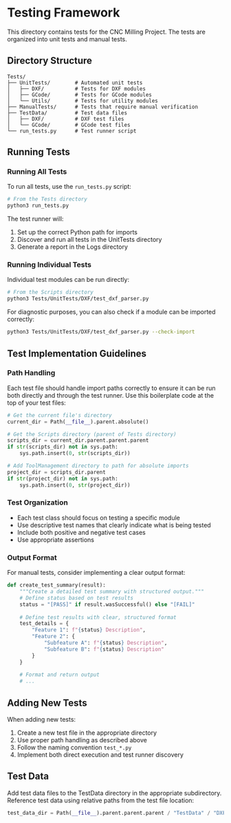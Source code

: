 # Testing Framework

This directory contains tests for the CNC Milling Project. The tests are organized into unit tests and manual tests.

## Directory Structure

```
Tests/
├── UnitTests/        # Automated unit tests
│   ├── DXF/          # Tests for DXF modules
│   ├── GCode/        # Tests for GCode modules
│   └── Utils/        # Tests for utility modules
├── ManualTests/      # Tests that require manual verification
├── TestData/         # Test data files
│   ├── DXF/          # DXF test files
│   └── GCode/        # GCode test files
└── run_tests.py      # Test runner script
```

## Running Tests

### Running All Tests

To run all tests, use the `run_tests.py` script:

```bash
# From the Tests directory
python3 run_tests.py
```

The test runner will:
1. Set up the correct Python path for imports
2. Discover and run all tests in the UnitTests directory
3. Generate a report in the Logs directory

### Running Individual Tests

Individual test modules can be run directly:

```bash
# From the Scripts directory
python3 Tests/UnitTests/DXF/test_dxf_parser.py
```

For diagnostic purposes, you can also check if a module can be imported correctly:

```bash
python3 Tests/UnitTests/DXF/test_dxf_parser.py --check-import
```

## Test Implementation Guidelines

### Path Handling

Each test file should handle import paths correctly to ensure it can be run both directly and through the test runner. Use this boilerplate code at the top of your test files:

```python
# Get the current file's directory
current_dir = Path(__file__).parent.absolute()

# Get the Scripts directory (parent of Tests directory)
scripts_dir = current_dir.parent.parent.parent
if str(scripts_dir) not in sys.path:
    sys.path.insert(0, str(scripts_dir))

# Add ToolManagement directory to path for absolute imports
project_dir = scripts_dir.parent
if str(project_dir) not in sys.path:
    sys.path.insert(0, str(project_dir))
```

### Test Organization

- Each test class should focus on testing a specific module
- Use descriptive test names that clearly indicate what is being tested
- Include both positive and negative test cases
- Use appropriate assertions

### Output Format

For manual tests, consider implementing a clear output format:

```python
def create_test_summary(result):
    """Create a detailed test summary with structured output."""
    # Define status based on test results
    status = "[PASS]" if result.wasSuccessful() else "[FAIL]"
    
    # Define test results with clear, structured format
    test_details = {
        "Feature 1": f"{status} Description",
        "Feature 2": {
            "Subfeature A": f"{status} Description",
            "Subfeature B": f"{status} Description"
        }
    }
    
    # Format and return output
    # ...
```

## Adding New Tests

When adding new tests:

1. Create a new test file in the appropriate directory
2. Use proper path handling as described above
3. Follow the naming convention `test_*.py`
4. Implement both direct execution and test runner discovery

## Test Data

Add test data files to the TestData directory in the appropriate subdirectory. Reference test data using relative paths from the test file location:

```python
test_data_dir = Path(__file__).parent.parent.parent / "TestData" / "DXF"
```